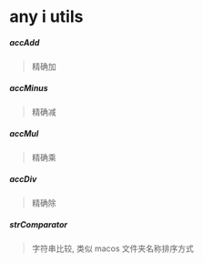 # any i utils

##### accAdd

> 精确加

##### accMinus

> 精确减

##### accMul

> 精确乘

##### accDiv

> 精确除

##### strComparator

> 字符串比较, 类似 macos 文件夹名称排序方式
